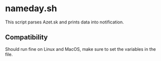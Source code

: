 # nameday.sh
This script parses Azet.sk and prints data into notification.

## Compatibility
Should run fine on Linux and MacOS, make sure to set the variables in the file.
